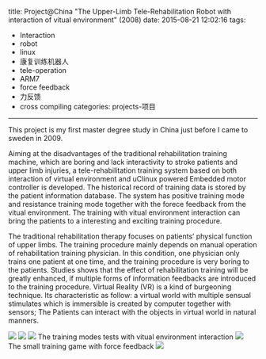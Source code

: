 title: Project@China "The Upper-Limb Tele-Rehabilitation Robot with interaction of vitual environment" (2008)
date: 2015-08-21 12:02:16
tags:
- Interaction
- robot
- linux
- 康复训练机器人
- tele-operation
- ARM7
- force feedback
- 力反馈
- cross compiling
categories: projects-项目
---

<meta name="referrer" content="no-referrer" />

This project is my first master degree study in China just before I came to sweden in 2009.

Aiming at the disadvantages of the traditional rehabilitation training machine, which are boring and lack interactivity to stroke patients and upper limb injuries, a tele-rehabilitation training system based on both interaction of virtual environment and uClinux powered Embedded motor controller is developed.
The historical record of training data is stored by the patient information database. The system has positive training mode and resistance training mode together with the forece feedback from the vitual environment.
The training with vitual environment interaction can bring the patients to a interesting and exciting training procedure. 

The traditional rehabilitation therapy focuses on patients’ physical function of upper limbs. The training procedure mainly depends on manual operation of rehabilitation training physician. 
In this condition, one physician only trains one patient at one time, and the training procedure is very boring to the patients. Studies shows that the effect of rehabilitation training will be greatly enhanced, if multiple forms of information feedbacks are introduced to the training procedure.
Virtual Reality (VR) is a kind of burgeoning technique. Its characteristic as follow: a virtual world with multiple sensual stimulates which is immersible is created by computer together with sensors; 
The Patients can interact with the objects in virtual world in natural manners.

![](https://github.com/forwardkth/image/tree/master/weibo/74505a4cgy1fpw4yt6v3vj20pl0djq4m?raw=true)
![](https://github.com/forwardkth/image/tree/master/weibo/74505a4cgy1fpw4yn8r9xj20ns0iajv9?raw=true)
![](https://github.com/forwardkth/image/tree/master/weibo/74505a4cgy1fpw4yrfio4j20oh0i40vx?raw=true)
The training modes tests with vitual environment interaction
![](https://github.com/forwardkth/image/tree/master/weibo/74505a4cgy1fpw4yv5jpjj20p00hpgn4?raw=true)
The small training game with force feedback
![](https://github.com/forwardkth/image/tree/master/weibo/74505a4cgy1fpw4yp3rewj20oc0ib428?raw=true)
